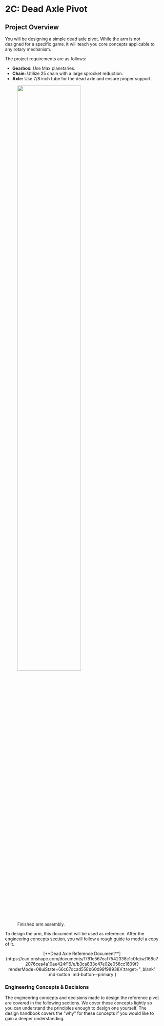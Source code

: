 # 2C: Dead Axle Pivot

## Project Overview

You will be designing a simple dead axle pivot. While the arm is not designed for a specific game, it will teach you core concepts applicable to any rotary mechanism.

The project requirements are as follows:

- **Gearbox:** Use Max planetaries.
- **Chain:** Utilize 25 chain with a large sprocket reduction.
- **Axle:** Use 7/8 inch tube for the dead axle and ensure proper support.

<figure>
    <img src="/img/learning-course/stage2-pivot/Top Level Pivot.webp" width="70%">    
    <figcaption>Finished arm assembly.</figcaption>
</figure>

To design the arm, this document will be used as reference. After the engineering concepts section, you will follow a rough guide to model a copy of it.

<center>[**Dead Axle Reference Document**](https://cad.onshape.com/documents/f781e567eaf7542338c1c0fe/w/168c72076cea4a10ae424f16/e/b3ca833c47e02e056cc1609f?renderMode=0&uiState=66c67dcad558b60d99f98938){:target="_blank" .md-button .md-button--primary } </center>

### Engineering Concepts & Decisions

The engineering concepts and decisions made to design the reference pivot are covered in the following sections. We cover these concepts lightly so you can understand the principles enough to design one yourself. The design handbook covers the "why" for these concepts if you would like to gain a deeper understanding.

<br>